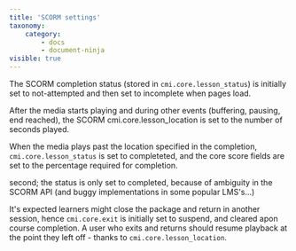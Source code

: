 ```yaml
---
title: 'SCORM settings'
taxonomy:
    category:
        - docs
        - document-ninja
visible: true
---
```


The SCORM completion status (stored in `cmi.core.lesson_status`) is initially set to not-attempted and then set to incomplete when pages load.

After the media starts playing and during other events (buffering, pausing, end reached), the SCORM cmi.core.lesson_location is set to the number of seconds played.

When the media plays past the location specified in the completion, `cmi.core.lesson_status` is set to completeted, and the core score fields are set to the percentage required for completion.

second; the status is only set to completed, because of ambiguity in the SCORM API (and buggy implementations in some popular LMS's...)

It's expected learners might close the package and return in another session, hence `cmi.core.exit` is initially set to suspend, and cleared apon course completion. A user who exits and returns should resume playback at the point they left off - thanks to `cmi.core.lesson_location`.